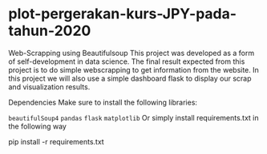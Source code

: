 # plot-pergerakan-kurs-JPY-pada-tahun-2020

Web-Scrapping using Beautifulsoup
This project was developed as a form of self-development in data science. The final result expected from this project is to do simple webscrapping to get information from the website. In this project we will also use a simple dashboard flask to display our scrap and visualization results.

Dependencies
Make sure to install the following libraries:

`beautifulSoup4`
`pandas`
`flask`
`matplotlib`
Or simply install requirements.txt in the following way

pip install -r requirements.txt
